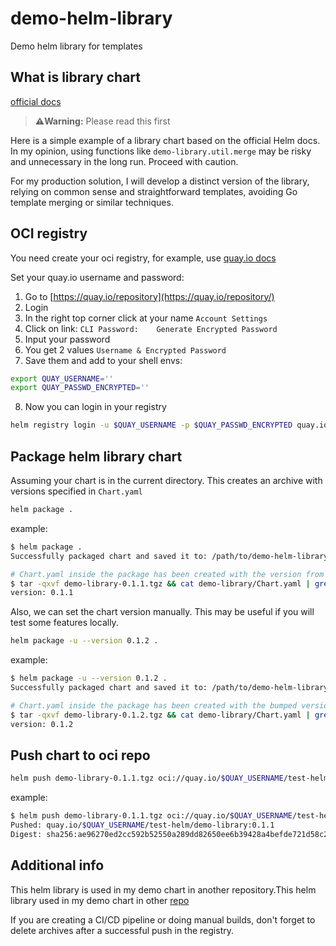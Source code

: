 # demo-helm-library
Demo helm library for templates

## What is library chart

[official docs](https://helm.sh/docs/topics/library_charts/)

> **⚠️Warning:** Please read this first

Here is a simple example of a library chart based on the official Helm docs. In my opinion, using functions like `demo-library.util.merge` may be risky and unnecessary in the long run. Proceed with caution.

For my production solution, I will develop a distinct version of the library, relying on common sense and straightforward templates, avoiding Go template merging or similar techniques.

## OCI registry

You need create your oci registry, for example, use
[quay.io docs](https://access.redhat.com/documentation/en-us/red_hat_quay/3/html/about_quay_io/oci-intro)

Set your quay.io username and password:

1. Go to [https://quay.io/repository](https://quay.io/repository/)
2. Login
3. In the right top corner click at your name `Account Settings`
4. Click on link: `CLI Password:	Generate Encrypted Password`
5. Input your password
6. You get 2 values `Username & Encrypted Password`
7. Save them and add to your shell envs:

```bash
export QUAY_USERNAME=''
export QUAY_PASSWD_ENCRYPTED=''
```

8. Now you can login in your registry

```bash
helm registry login -u $QUAY_USERNAME -p $QUAY_PASSWD_ENCRYPTED quay.io
```

## Package helm library chart

Assuming your chart is in the current directory. This creates an archive with versions specified in `Chart.yaml`

```bash
helm package .
```

example:

```bash
$ helm package .
Successfully packaged chart and saved it to: /path/to/demo-helm-library/demo-library-0.1.1.tgz

# Chart.yaml inside the package has been created with the version from the current Chart.yaml:
$ tar -qxvf demo-library-0.1.1.tgz && cat demo-library/Chart.yaml | grep version
version: 0.1.1
```

Also, we can set the chart version manually. This may be useful if you will test some features locally.

```bash
helm package -u --version 0.1.2 .
```

example:

```bash
$ helm package -u --version 0.1.2 .
Successfully packaged chart and saved it to: /path/to/demo-helm-library/demo-library-0.1.2.tgz

# Chart.yaml inside the package has been created with the bumped version:
$ tar -qxvf demo-library-0.1.2.tgz && cat demo-library/Chart.yaml | grep version
version: 0.1.2
```

## Push chart to oci repo

```bash
helm push demo-library-0.1.1.tgz oci://quay.io/$QUAY_USERNAME/test-helm
```

example:
```bash
$ helm push demo-library-0.1.1.tgz oci://quay.io/$QUAY_USERNAME/test-helm
Pushed: quay.io/$QUAY_USERNAME/test-helm/demo-library:0.1.1
Digest: sha256:ae96270ed2cc592b52550a289dd82650ee6b39428a4befde721d58c20531aa5c
```

## Additional info

This helm library is used in my demo chart in another repository.This helm library used in my demo chart in other [repo](https://github.com/ksemele/demo-helm-chart)

If you are creating a CI/CD pipeline or doing manual builds, don't forget to delete archives after a successful push in the registry.
